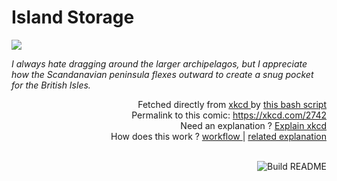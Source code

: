 # <b>Island Storage</b>

[![](https://imgs.xkcd.com/comics/island_storage.png)](https://xkcd.com/2742)

<i>I always hate dragging around the larger archipelagos, but I appreciate how the Scandanavian peninsula flexes outward to create a snug pocket for the British Isles.</i>

<div align="right">
  Fetched directly from
  <a href="https://xkcd.com">
    xkcd
  </a>
  by
  <a href="https://github.com/Vanille-N/Vanille-N/blob/master/fetch">
    this bash script
  </a>
</div>
<div align="right">
  Permalink to this comic:
  <a href="https://xkcd.com/2742">
    https://xkcd.com/2742
  </a>
</div>
<div align="right">
  Need an explanation ?
  <a href="https://www.explainxkcd.com/wiki/index.php/2742">
    Explain xkcd
  </a>
</div>
<div align="right">
  How does this work ?
  <a href="https://github.com/Vanille-N/Vanille-N/blob/master/.github/workflows/build.yml">
    workflow
  </a>
  |
  <a href="https://simonwillison.net/2020/Jul/10/self-updating-profile-readme/">
    related explanation
  </a>
</div><br>

<a href="https://github.com/Vanille-N/Vanille-N/actions"><img src="https://github.com/Vanille-N/Vanille-N/workflows/Build%20README/badge.svg" align="right" alt="Build README"></a>
